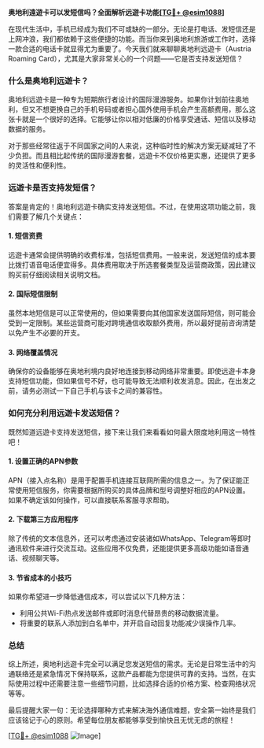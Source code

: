 **奥地利遠遊卡可以发短信吗？全面解析远遊卡功能[[TG💪+ @esim1088](https://t.me/s/esim1088)]**

在现代生活中，手机已经成为我们不可或缺的一部分。无论是打电话、发短信还是上网冲浪，我们都依赖于这些便捷的功能。而当你来到奥地利旅游或工作时，选择一款合适的电话卡就显得尤为重要了。今天我们就来聊聊奥地利远遊卡（Austria Roaming Card），尤其是大家非常关心的一个问题——它是否支持发送短信？

### **什么是奥地利远遊卡？**

奥地利远遊卡是一种专为短期旅行者设计的国际漫游服务。如果你计划前往奥地利，但又不想更换自己的手机号码或者担心国外使用手机会产生高额费用，那么这张卡就是一个很好的选择。它能够让你以相对低廉的价格享受通话、短信以及移动数据的服务。

对于那些经常往返于不同国家之间的人来说，这种临时性的解决方案无疑减轻了不少负担。而且相比起传统的国际漫游套餐，远遊卡不仅价格更实惠，还提供了更多的灵活性和便利性。

### **远遊卡是否支持发短信？**

答案是肯定的！奥地利远遊卡确实支持发送短信。不过，在使用这项功能之前，我们需要了解几个关键点：

#### **1. 短信资费**
远遊卡通常会提供明确的收费标准，包括短信费用。一般来说，发送短信的成本要比拨打语音电话便宜得多。具体费用取决于所选套餐类型及运营商政策，因此建议购买前仔细阅读相关说明文档。

#### **2. 国际短信限制**
虽然本地短信是可以正常使用的，但如果需要向其他国家发送国际短信，则可能会受到一定限制。某些运营商可能对跨境通信收取额外费用，所以最好提前咨询清楚以免产生不必要的开支。

#### **3. 网络覆盖情况**
确保你的设备能够在奥地利境内良好地连接到移动网络非常重要。即使远遊卡本身支持短信功能，但如果信号不好，也可能导致无法顺利收发消息。因此，在出发之前，请务必测试一下自己手机与该卡之间的兼容性。

### **如何充分利用远遊卡发送短信？**

既然知道远遊卡支持发送短信，接下来让我们来看看如何最大限度地利用这一特性吧！

#### **1. 设置正确的APN参数**
APN（接入点名称）是用于配置手机连接互联网所需的信息之一。为了保证能正常使用短信服务，你需要根据所购买的具体品牌和型号调整好相应的APN设置。如果不确定该如何操作，可以直接联系客服寻求帮助。

#### **2. 下载第三方应用程序**
除了传统的文本信息外，还可以考虑通过安装诸如WhatsApp、Telegram等即时通讯软件来进行交流互动。这些应用不仅免费，还能提供更多高级功能如语音通话、视频聊天等。

#### **3. 节省成本的小技巧**
如果你希望进一步降低通信成本，可以尝试以下几种方法：
- 利用公共Wi-Fi热点发送邮件或即时消息代替昂贵的移动数据流量。
- 将重要的联系人添加到白名单中，并开启自动回复功能减少误操作几率。

### **总结**

综上所述，奥地利远遊卡完全可以满足您发送短信的需求。无论是日常生活中的沟通联络还是紧急情况下保持联系，这款产品都能为您提供可靠的支持。当然，在实际使用过程中还需要注意一些细节问题，比如选择合适的价格方案、检查网络状况等等。

最后提醒大家一句：无论选择哪种方式来解决海外通信难题，安全第一始终是我们应该铭记于心的原则。希望每位朋友都能够享受到愉快且无忧无虑的旅程！

[[TG💪+ @esim1088](https://t.me/s/esim1088) ![Image](https://i.postimg.cc/4NQfJmqS/Snipaste-2025-05-13-00-14-12.png)]